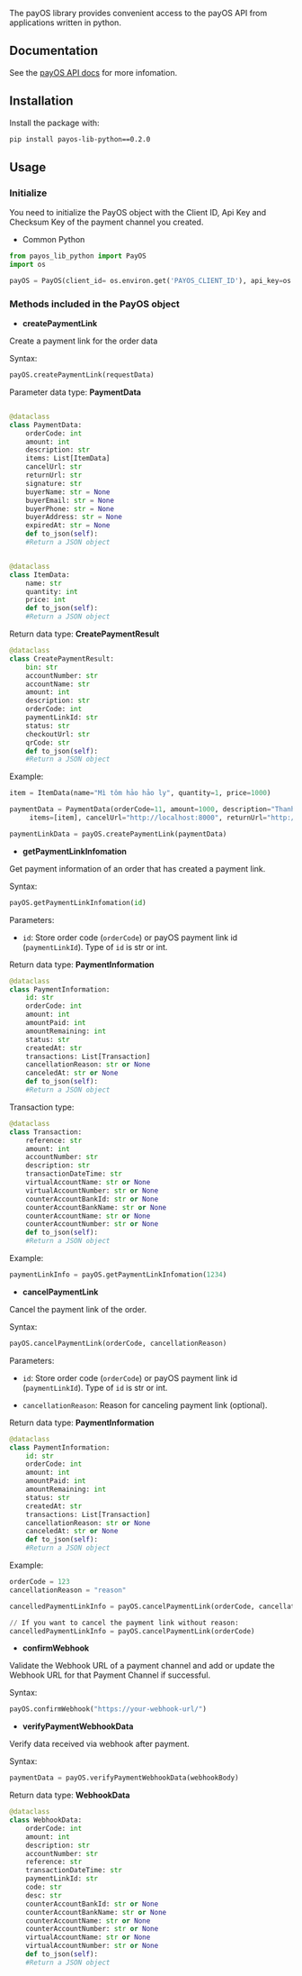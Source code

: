 The payOS library provides convenient access to the payOS API from applications written in python.

## Documentation

See the [payOS API docs](https://payos.vn/docs/api/) for more infomation.

## Installation

Install the package with:

```bash
pip install payos-lib-python==0.2.0
```

## Usage

### Initialize

You need to initialize the PayOS object with the Client ID, Api Key and Checksum Key of the payment channel you created.

- Common Python

```python
from payos_lib_python import PayOS
import os

payOS = PayOS(client_id= os.environ.get('PAYOS_CLIENT_ID'), api_key=os.environ.get('PAYOS_API_KEY'), checksum_key=os.environ.get('PAYOS_CHECKSUM_KEY'))
```

### Methods included in the PayOS object

- **createPaymentLink**

Create a payment link for the order data

Syntax:

```python
payOS.createPaymentLink(requestData)
```

Parameter data type: **PaymentData**

```python

@dataclass
class PaymentData:
    orderCode: int
    amount: int
    description: str
    items: List[ItemData]
    cancelUrl: str
    returnUrl: str
    signature: str
    buyerName: str = None
    buyerEmail: str = None
    buyerPhone: str = None
    buyerAddress: str = None
    expiredAt: str = None
    def to_json(self):
    #Return a JSON object


@dataclass
class ItemData:
    name: str
    quantity: int
    price: int
    def to_json(self):
    #Return a JSON object


```

Return data type: **CreatePaymentResult**

```python
@dataclass
class CreatePaymentResult:
    bin: str
    accountNumber: str
    accountName: str
    amount: int
    description: str
    orderCode: int
    paymentLinkId: str
    status: str
    checkoutUrl: str
    qrCode: str
    def to_json(self):
    #Return a JSON object
```

Example:

```py
item = ItemData(name="Mì tôm hảo hảo ly", quantity=1, price=1000)

paymentData = PaymentData(orderCode=11, amount=1000, description="Thanh toan don hang",
     items=[item], cancelUrl="http://localhost:8000", returnUrl="http://localhost:8000")

paymentLinkData = payOS.createPaymentLink(paymentData)
```

- **getPaymentLinkInfomation**

Get payment information of an order that has created a payment link.

Syntax:

```python
payOS.getPaymentLinkInfomation(id)
```

Parameters:

- `id`: Store order code (`orderCode`) or payOS payment link id (`paymentLinkId`). Type of `id` is str or int.

Return data type: **PaymentInformation**

```py
@dataclass
class PaymentInformation:
    id: str
    orderCode: int
    amount: int
    amountPaid: int
    amountRemaining: int
    status: str
    createdAt: str
    transactions: List[Transaction]
    cancellationReason: str or None
    canceledAt: str or None
    def to_json(self):
    #Return a JSON object
```

Transaction type: 

```python
@dataclass
class Transaction:
    reference: str
    amount: int
    accountNumber: str
    description: str
    transactionDateTime: str
    virtualAccountName: str or None
    virtualAccountNumber: str or None
    counterAccountBankId: str or None
    counterAccountBankName: str or None
    counterAccountName: str or None
    counterAccountNumber: str or None
    def to_json(self):
    #Return a JSON object
```

Example:

```py
paymentLinkInfo = payOS.getPaymentLinkInfomation(1234)
```

- **cancelPaymentLink**

Cancel the payment link of the order.

Syntax:

```python
payOS.cancelPaymentLink(orderCode, cancellationReason)
```

Parameters:

- `id`: Store order code (`orderCode`) or payOS payment link id (`paymentLinkId`). Type of `id` is str or int.

- `cancellationReason`: Reason for canceling payment link (optional).

Return data type: **PaymentInformation**

```py
@dataclass
class PaymentInformation:
    id: str
    orderCode: int
    amount: int
    amountPaid: int
    amountRemaining: int
    status: str
    createdAt: str
    transactions: List[Transaction]
    cancellationReason: str or None
    canceledAt: str or None
    def to_json(self):
    #Return a JSON object
```

Example:

```py
orderCode = 123
cancellationReason = "reason"

cancelledPaymentLinkInfo = payOS.cancelPaymentLink(orderCode, cancellationReason)

// If you want to cancel the payment link without reason:
cancelledPaymentLinkInfo = payOS.cancelPaymentLink(orderCode)
```

- **confirmWebhook**

Validate the Webhook URL of a payment channel and add or update the Webhook URL for that Payment Channel if successful.

Syntax:

```py
payOS.confirmWebhook("https://your-webhook-url/")
```

- **verifyPaymentWebhookData**

Verify data received via webhook after payment.

Syntax:

```py
paymentData = payOS.verifyPaymentWebhookData(webhookBody)
```

Return data type: **WebhookData**

```py
@dataclass
class WebhookData:
    orderCode: int
    amount: int
    description: str
    accountNumber: str
    reference: str
    transactionDateTime: str
    paymentLinkId: str
    code: str
    desc: str
    counterAccountBankId: str or None
    counterAccountBankName: str or None
    counterAccountName: str or None
    counterAccountNumber: str or None
    virtualAccountName: str or None
    virtualAccountNumber: str or None
    def to_json(self):
    #Return a JSON object
```
